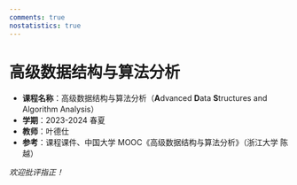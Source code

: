 ```yaml
---
comments: true
nostatistics: true
---
```


# 高级数据结构与算法分析

- **课程名称**：高级数据结构与算法分析（**A**dvanced **D**ata **S**tructures and Algorithm Analysis）
- **学期**：2023-2024 春夏
- **教师**：叶德仕
- **参考**：课程课件、中国大学 MOOC《高级数据结构与算法分析》（浙江大学 陈越）

*欢迎批评指正！*